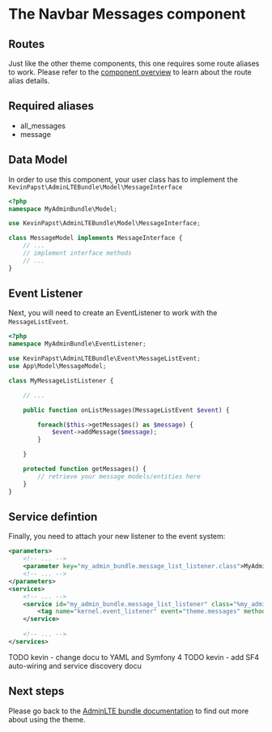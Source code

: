 # The Navbar Messages component

## Routes
Just like the other theme components, this one requires some route aliases to work. Please refer to the [component overview](component_events.md) to learn about the route alias details. 

## Required aliases
* all_messages
* message

## Data Model

In order to use this component, your user class has to implement the `KevinPapst\AdminLTEBundle\Model\MessageInterface`
```php
<?php
namespace MyAdminBundle\Model;

use KevinPapst\AdminLTEBundle\Model\MessageInterface;

class MessageModel implements MessageInterface {
	// ...
	// implement interface methods
	// ...
}
```

## Event Listener
Next, you will need to create an EventListener to work with the `MessageListEvent`.
```php
<?php
namespace MyAdminBundle\EventListener;

use KevinPapst\AdminLTEBundle\Event\MessageListEvent;
use App\Model\MessageModel;

class MyMessageListListener {

	// ...

	public function onListMessages(MessageListEvent $event) {

		foreach($this->getMessages() as $message) {
			$event->addMessage($message);
		}

	}

	protected function getMessages() {
		// retrieve your message models/entities here
	}
}
```
## Service defintion

Finally, you need to attach your new listener to the event system:
```xml
<parameters>
	<!-- ... -->
	<parameter key="my_admin_bundle.message_list_listener.class">MyAdminBundle\EventListener\MyMessageListListener</parameter>
	<!-- ... -->
</parameters>
<services>
	<!-- ... -->
	<service id="my_admin_bundle.message_list_listener" class="%my_admin_bundle.message_list_listener.class%">
        <tag name="kernel.event_listener" event="theme.messages" method="onListMessages" />
    </service>
	
	<!-- ... -->
</services>
```

TODO kevin - change docu to YAML and Symfony 4
TODO kevin - add SF4 auto-wiring and service discovery docu

## Next steps

Please go back to the [AdminLTE bundle documentation](README.md) to find out more about using the theme.
